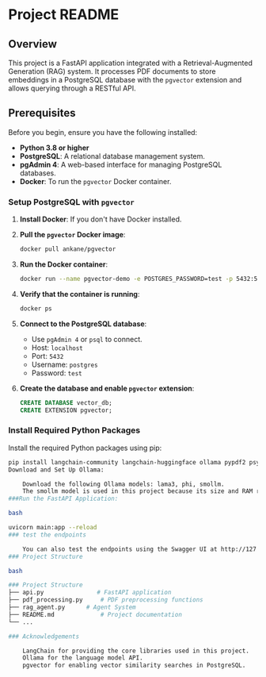 # Project README

## Overview

This project is a FastAPI application integrated with a Retrieval-Augmented Generation (RAG) system. It processes PDF documents to store embeddings in a PostgreSQL database with the `pgvector` extension and allows querying through a RESTful API.

## Prerequisites

Before you begin, ensure you have the following installed:

- **Python 3.8 or higher**
- **PostgreSQL**: A relational database management system.
- **pgAdmin 4**: A web-based interface for managing PostgreSQL databases.
- **Docker**: To run the `pgvector` Docker container.

### Setup PostgreSQL with `pgvector`

1. **Install Docker**: If you don't have Docker installed.
2. **Pull the `pgvector` Docker image**:
    ```bash
    docker pull ankane/pgvector
    ```

3. **Run the Docker container**:
    ```bash
    docker run --name pgvector-demo -e POSTGRES_PASSWORD=test -p 5432:5432 -d ankane/pgvector
    ```

4. **Verify that the container is running**:
    ```bash
    docker ps
    ```

5. **Connect to the PostgreSQL database**:
    - Use `pgAdmin 4` or `psql` to connect.
    - Host: `localhost`
    - Port: `5432`
    - Username: `postgres`
    - Password: `test`

6. **Create the database and enable `pgvector` extension**:
    ```sql
    CREATE DATABASE vector_db;
    CREATE EXTENSION pgvector;
    ```

### Install Required Python Packages

Install the required Python packages using pip:

```bash
pip install langchain-community langchain-huggingface ollama pypdf2 psycopg2-binary langchain sentence-transformers fastapi pydantic requests uvicorn transformers
Download and Set Up Ollama:

    Download the following Ollama models: lama3, phi, smollm.
    The smollm model is used in this project because its size and RAM requirements are suitable for most laptops.for more info about it :https://ollama.com/library/smollm/blobs/6cafb858555d
###Run the FastAPI Application:

bash

uvicorn main:app --reload
### test the endpoints

    You can also test the endpoints using the Swagger UI at http://127.0.0.1:8000/docs..
### Project Structure

bash

### Project Structure
├── api.py               # FastAPI application
├── pdf_processing.py     # PDF preprocessing functions
├── rag_agent.py      # Agent System
├── README.md             # Project documentation
└── ...

### Acknowledgements

    LangChain for providing the core libraries used in this project.
    Ollama for the language model API.
    pgvector for enabling vector similarity searches in PostgreSQL.
